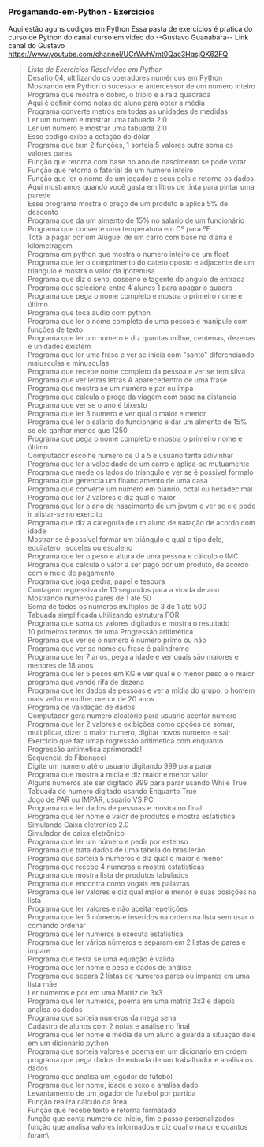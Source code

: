 ### Progamando-em-Python - Exercicios
Aqui estão aguns codigos em Python
Essa pasta de exercicios é pratica do curso de Python do canal curso em video do --Gustavo Guanabara--
Link canal do Gustavo https://www.youtube.com/channel/UCrWvhVmt0Qac3HgsjQK62FQ

>*Lista de Exercicios Resolvidos em Python*\
Desafio 04, ultilizando os operadores numéricos em Python\
Mostrando em Python o sucessor e antercessor de um numero inteiro\
Programa que mostra o dobro, o triplo e a raiz quadrada\
Aqui é definir como notas do aluno para obter a média\
Programa converte metros em todas as unidades de medidas\
Ler um numero e mostrar uma tabuada 2.0\
Ler um numero e mostrar uma tabuada 2.0\
Esse codigo exibe a cotação do dólar\
Programa que tem 2 funções, 1 sorteia 5 valores outra soma os valores pares\
Função que retorna com base no ano de nascimento se pode votar\
Função que retorna o fatorial de um numero inteiro\
Função que ler o nome de um jogador e seus gols e retorna os dados\
Aqui mostramos quando você gasta em litros de tinta para pintar uma parede\
Esse programa mostra o preço de um produto e aplica 5% de desconto\
Programa que da um almento de 15% no salario de um funcionário\
Programa que converte uma temperatura em Cº para ºF\
Total a pagar por um Aluguel de um carro com base na diaria e kilometragem\
Programa em python que mostra o numero inteiro de um float\
Programa que ler o comprimento do cateto oposto e adjacente de um triangulo e mostra o valor da ipotenusa\
Programa que diz o seno, cosseno e tagente do angulo de entrada\
Programa que seleciona entre 4 alunos 1 para apagar o quadro\
Programa que pega o nome completo e mostra o primeiro nome e último\
Programa que toca audio com python\
Programa que ler o nome completo de uma pessoa e manipule com funções de texto\
Programa que ler um numero e diz quantas milhar, centenas, dezenas e unidades existem\
Programa que ler uma frase e ver se inicia com "santo" diferenciando maiusculas e minusculas\
Programa que recebe nome completo da pessoa e ver se tem silva\
Programa que ver letras letras A aparecedentro de uma frase\
Programa que mostra se um número é par ou ímpa\
Programa que calcula o preço da viagem com base na distancia\
Programa que ver se o ano é bixesto\
Programa que ler 3 numero e ver qual o maior e menor\
Programa que ler o salario do funcionario e dar um almento de 15% se ele ganhar menos que 1250\
Programa que pega o nome completo e mostra o primeiro nome e último\
Computador escolhe numero de 0 a 5 e usuario tenta adivinhar\
Programa que ler a velocidade de um carro e aplica-se mutuamente\
Programa que mede os lados do triangulo e ver se é possivel formalo\
Programa que gerencia um financiamento de uma casa\
Programa que converte um numero em bianrio, octal ou hexadecimal\
Programa que ler 2 valores e diz qual o maior\
Programa que ler o ano de nascimento de um jovem e ver se ele pode ir alistar-se no exercito\
Programa que diz a categoria de um aluno de natação de acordo com idade\
Mostrar se é possível formar um triângulo e qual o tipo dele, equilatero, isoceles ou escaleno\
Programa que ler o peso e altura de uma pessoa e cálculo o IMC\
Programa que calcula o valor a ser pago por um produto, de acordo com o meio de pagamento\
Programa que joga pedra, papel e tesoura\
Contagem regressiva de 10 segundos para a virada de ano\
Mostrando numeros pares de 1 até 50\
Soma de todos os numeros multiplos de 3 de 1 até 500\
Tabuada simplificada ultilizando estrutura FOR\
Programa que soma os valores digitados e mostra o resultado\
10 primeiros termos de uma Progressão aritimética\
Programa que ver se o numero é numero primo ou não\
Programa que ver se nome ou frase é palindromo\
Programa que ler 7 anos, pega a idade e ver quais são maiores e menores de 18 anos\
Programa que ler 5 pesos em KG e ver qual é o menor peso e o maior\
programa que vende rifa de dezena\
Programa que ler dados de pessoas e ver a mídia do grupo, o homem mais velho e mulher menor de 20 anos\
Programa de validação de dados\
Computador gera numero aleatório para usuario acertar numero\
Programa que ler 2 valores e exibições como opções de somar, multiplicar, dizer o maior numero, digitar novos numeros e sair\
Exercicio que faz umap rogressão aritimetica com enquanto\
Progressão aritimetica aprimorada!\
Sequencia de Fibonacci\
Digite um numero até o usuario digitando 999 para parar\
Programa que mostra a mídia e diz maior e menor valor\
Alguns numeros até ser digitado 999 para parar usando While True\
Tabuada do numero digitado usando Enquanto True\
Jogo de PAR ou IMPAR, usuario VS PC\
Programa que ler dados de pessoas e mostra no final\
Programa que ler nome e valor de produtos e mostra estatistica
Simulando Caixa eletronico 2.0\
Simulador de caixa eletrônico\
Programa que ler um número e pedir por estenso\
Programa que trata dados de uma tabela do brasilerão\
Programa que sorteia 5 numeros e diz qual o maior e menor\
Programa que recebe 4 números e mostra estatisticas\
Programa que mostra lista de produtos tabulados\
Programa que encontra como vogais em palavras\
Programa que ler valores e diz qual maior e menor e suas posições na lista\
Programa que ler valores e não aceita repetições\
Programa que ler 5 números e inseridos na ordem na lista sem usar o comando ordenar\
Programa que ler numeros e executa estatistica\
Programa que ler vários números e separam em 2 listas de pares e impare\
Programa que testa se uma equação é valida\
Programa que ler nome e peso e dados de análise\
Programa que separa 2 listas de numeros pares ou impares em uma lista mãe\
Ler numeros e por em uma Matriz de 3x3\
Programa que ler numeros, poema em uma matriz 3x3 e depois analisa os dados\
Programa que sorteia numeros da mega sena\
Cadastro de alunos com 2 notas e análise no final\
Programa que ler nome e média de um aluno e guarda a situação dele em um dicionario python\
Programa que sorteia valores e poema em um dicionario em ordem\
programa que pega dados de entrada de um trabalhador e analisa os dados\
Programa que analisa um jogador de futebol\
Programa que ler nome, idade e sexo e analisa dado\
Levantamento de um jogador de futebol por partida\
Função realiza cálculo da área\
Função que recebe texto e retorna formatado\
função que conta numero de inicio, fim e passo personalizados\
função que analisa valores informados e diz qual o maior e quantos foram\










